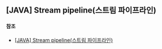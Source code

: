 ## [JAVA] Stream pipeline(스트림 파이프라인)



#### 참조

- [[JAVA] Stream pipeline(스트림 파이프라인)](https://cornswrold.tistory.com/295)

